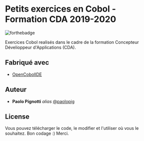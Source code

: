 
  # Petits exercices en Cobol  - Formation CDA 2019-2020

![forthebadge](http://forthebadge.com/images/badges/built-with-love.svg)

Exercices Cobol realisés dans le cadre de la formation Concepteur Dévelioppeur d'Applications (CDA).


## Fabriqué avec

* [OpenCobolIDE](https://pypi.org/project/OpenCobolIDE/) 


## Auteur

* **Paolo Pignotti** _alias_ [@paolopig](https://github.com/paolopig)


## License

Vous pouvez télécharger le code, le modifier et l'utiliser où vous le souhaitez.
Bon codage :) 
Merci.
